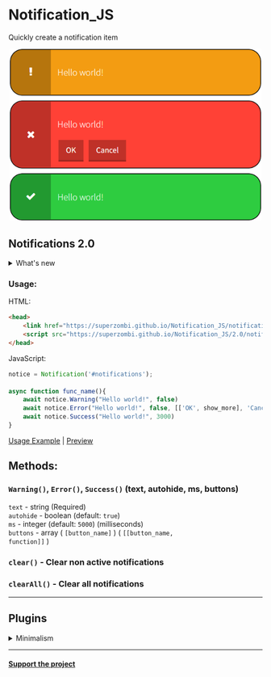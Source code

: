 # Notification_JS
Quickly create a notification item

<p align="center">
  <img src="imgs/main_img.png" width="500px">
</p>

## Notifications 2.0

<details>
	<summary>What's new</summary>
	
* Get rid of jQuery
* Rewritten architecture for OOP
* Reduced file size and increased work speed
	
</details>

### Usage:

HTML:
```html
<head>
    <link href="https://superzombi.github.io/Notification_JS/notifications.css" rel="stylesheet">
    <script src="https://superzombi.github.io/Notification_JS/2.0/notifications.js"></script>
</head>
```

JavaScript:
```javascript
notice = Notification('#notifications');
  
async function func_name(){
    await notice.Warning("Hello world!", false)
    await notice.Error("Hello world!", false, [['OK', show_more], 'Cancel'])
    await notice.Success("Hello world!", 3000)
}
```
<a href="/2.0/example.html">Usage Example</a> | 
<a href="https://superzombi.github.io/Notification_JS/2.0/example.html">Preview</a>
## Methods:

### ```Warning()```, ```Error()```, ```Success()``` (text, autohide, ms, buttons)
  <code>text</code> - string (Required) </br>
  <code>autohide</code> - boolean (default: <code>true</code>) </br>
  <code>ms</code> - integer (default: <code>5000</code>) (milliseconds) </br>
  <code>buttons</code> - array ( <code>[button_name]</code> )   ( <code>[[button_name, function]]</code> )
  
### ```clear()``` - Clear non active notifications

### ```clearAll()``` - Clear all notifications
  
  
<hr>

## Plugins

<details>
	<summary>Minimalism</summary>
	
```html
<link href="https://superzombi.github.io/Notification_JS/plugins/minimalism.css" rel="stylesheet">
```
	
<p align="center">
  <img src="imgs/minimalism_light.png" width="400px">
  <img src="imgs/minimalism_dark.png" width="400px">
  <br>
  <a href="/plugins/example_minimalism.html">Example</a> | 
  <a href="https://superzombi.github.io/Notification_JS/plugins/example_minimalism.html">Preview</a>
</p>

</details>


<hr>

#### <a href="https://www.donationalerts.com/r/super_zombi">Support the project</a>
